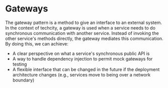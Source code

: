 # Gateways

The gateway pattern is a method to give an interface to an external system.
In the context of techcity, a gateway is used when a service needs to do
synchronous communication with another service.
Instead of invoking the other service's methods directly,
the gateway mediates this communication.
By doing this, we can achieve:

* A clear perspective on what a service's synchronous public API is
* A way to handle dependency injection to permit mock gateways for testing
* A flexible interface that can be changed in the future if the deployment
  architecture changes (e.g., services move to being over a network boundary)
